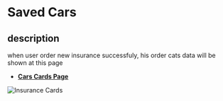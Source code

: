 # Saved Cars

## description

when user order new insurance successfuly, his order cats data will be shown at this page

- [**Cars Cards Page**](https://rakeez.com.sa/main/CarCards)

![Insurance Cards](/rakeez-docs/images/account/account-2-1.png)

